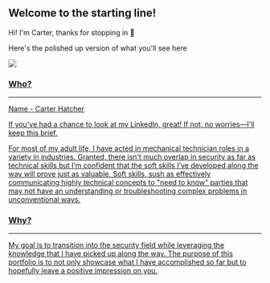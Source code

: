 ## **Welcome to the starting line!**
 Hi! I'm Carter, thanks for stopping in 👋
 
 Here's the polished up version of what you'll see here


<a href="https://www.linkedin.com/in/carter-hatcher-9b32a7193/"><img src="https://img.shields.io/badge/LinkedIn-0077B5?style=for-the-badge&logo=linkedin&logoColor=white">


### Who?
---
Name - Carter Hatcher

If you've had a chance to look at my LinkedIn, great! If not, no worries—I'll keep this brief.

For most of my adult life, I have acted in mechanical technician roles in a variety in industries. Granted, there isn't much overlap in security as far as technical skills but I’m confident that the soft skills I’ve developed along the way will prove just as valuable. Soft skills, sush as effectively communicating highly technical concepts to "need to know" parties that may not have an understanding or troubleshooting complex problems in unconventional ways.

### Why?
---
My goal is to transition into the security field while leveraging the knowledge that I have picked up along the way. The purpose of this portfolio is to not only showcase what I have accomplished so far but to hopefully leave a positive impression on you.
